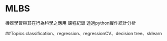 # MLBS

機器學習與其在行為科學之應用 課程紀錄
透過python實作統計分析

##Topics
classification、regression、regressionCV、decision tree、sklearn
